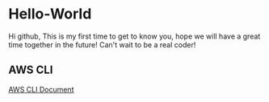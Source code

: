 # Hello-World
Hi github,
This is my first time to get to know you, hope we will have a great time together in the future!
Can't wait to be a real coder!

## AWS CLI
[AWS CLI Document](https://docs.aws.amazon.com/cli/latest/userguide/cli-services-s3-commands.html)
